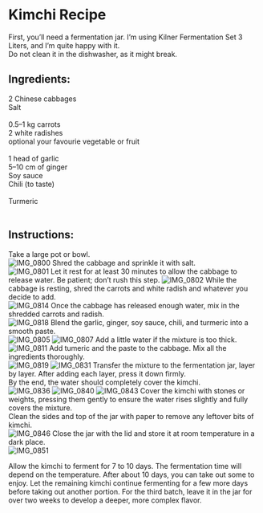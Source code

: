 # Kimchi Recipe
First, you’ll need a fermentation jar. I’m using Kilner Fermentation Set 3 Liters, and I’m quite happy with it.<br/>
Do not clean it in the dishwasher, as it might break.

## Ingredients:

2 Chinese cabbages<br/>
Salt<br/><br/>
0.5–1 kg carrots<br/>
2 white radishes<br/>
optional your favourie vegetable or fruit<br/><br/>
1 head of garlic<br/>
5–10 cm of ginger<br/>
Soy sauce<br/>
Chili (to taste)<br/><br/>
Turmeric<br/><br/>
## Instructions:

Take a large pot or bowl.<br/>
![IMG_0800](https://github.com/user-attachments/assets/c7a24cbb-f740-42a7-8fec-c854037fea39)
Shred the cabbage and sprinkle it with salt.<br/>
![IMG_0801](https://github.com/user-attachments/assets/55327878-1544-4c5d-9611-fa11089b47fa)
Let it rest for at least 30 minutes to allow the cabbage to release water. Be patient; don’t rush this step.
![IMG_0802](https://github.com/user-attachments/assets/13ead100-c3a8-4ff9-9e29-aa33d9b5a12b)
While the cabbage is resting, shred the carrots and white radish and whatever you decide to add.<br/>
![IMG_0814](https://github.com/user-attachments/assets/4c9402f1-13e6-49de-90af-249df837eea4)
Once the cabbage has released enough water, mix in the shredded carrots and radish.<br/>
![IMG_0818](https://github.com/user-attachments/assets/8ab2ba80-8df1-4290-9389-7c9e94dfcdbd)
Blend the garlic, ginger, soy sauce, chili, and turmeric into a smooth paste.<br/>
![IMG_0805](https://github.com/user-attachments/assets/2002d8bd-e0d9-4393-a1c7-55731648a858)
![IMG_0807](https://github.com/user-attachments/assets/429e11ae-844b-483a-8da0-9537fdef1e21)
Add a little water if the mixture is too thick.<br/>
![IMG_0811](https://github.com/user-attachments/assets/32207bf1-b5b0-4228-819a-e01e07621a4c)
Add tumeric and the paste to the cabbage. Mix all the ingredients thoroughly.<br/>
![IMG_0819](https://github.com/user-attachments/assets/9e79202c-c31c-4d33-a3da-22a953964f35)
![IMG_0831](https://github.com/user-attachments/assets/482db328-23f8-41e8-9110-ca1f8c0248fa)
Transfer the mixture to the fermentation jar, layer by layer. After adding each layer, press it down firmly.<br/>
By the end, the water should completely cover the kimchi.<br/>
![IMG_0836](https://github.com/user-attachments/assets/802d6b63-9198-4492-b977-b7d18228e830)
![IMG_0840](https://github.com/user-attachments/assets/00a104fc-12f5-47e4-9d73-98ef70cff549)
![IMG_0843](https://github.com/user-attachments/assets/bdb08d9e-82d6-4a90-b1ee-feb24ef22a6a)
Cover the kimchi with stones or weights, pressing them gently to ensure the water rises slightly and fully covers the mixture.<br/>
Clean the sides and top of the jar with paper to remove any leftover bits of kimchi.<br/>
![IMG_0846](https://github.com/user-attachments/assets/8c342662-5053-43ce-bd63-e72b28882e6e)
Close the jar with the lid and store it at room temperature in a dark place.<br/>
![IMG_0851](https://github.com/user-attachments/assets/ec61fb71-d90b-483d-8b62-69dc265664db)

Allow the kimchi to ferment for 7 to 10 days. The fermentation time will depend on the temperature. After about 10 days, you can take out some to enjoy. Let the remaining kimchi continue fermenting for a few more days before taking out another portion. For the third batch, leave it in the jar for over two weeks to develop a deeper, more complex flavor.
